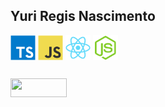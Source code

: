 ## Yuri Regis Nascimento


<!-- <Strong>The evolution of our minds needs to be constant, it makes us better every day </strong> -->
<!-- <div>
  <img height="180cm" src="https://github-readme-stats.vercel.app/api?username=yurifardel&theme=omni&show_icons=true"/>
  <img height="180cm" src="https://github-readme-stats.vercel.app/api/top-langs/?username=yurifardel&layout=compact&langs_count=16&theme=omni"/>
</div> -->
<!-- Passionate about development, always looking for the best.  -->

<div>

  <img  align="center" target="_blank" height="40" width="40" src="https://github.com/devicons/devicon/blob/master/icons/typescript/typescript-original.svg" />
  <img  align="center" height="40" width="40" src="https://github.com/devicons/devicon/blob/master/icons/javascript/javascript-original.svg" />
  <img  align="center" height="40" width="40" src="https://github.com/devicons/devicon/blob/master/icons/react/react-original.svg" />
  <img  align="center" height="40" width="40" src="https://github.com/devicons/devicon/blob/master/icons/nodejs/nodejs-original.svg" />


  
  
  
  
  


 </div>
 
##

<div>
  <a href="https://www.linkedin.com/in/yurifardel/">
        <img  align="center" height="30" width="90" src="https://img.shields.io/badge/LinkedIn-0077B5?style=for-the-badge&logo=linkedin&logoColor=white" />
  </a>
</div>



